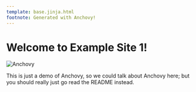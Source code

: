 ```yaml
---
template: base.jinja.html
footnote: Generated with Anchovy!
---
```


# Welcome to Example Site 1!

![Anchovy](static/images/anchovy-nypl.jpg)

This is just a demo of Anchovy, so we could talk about Anchovy here; but you
should really just go read the README instead.

